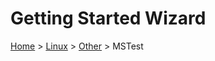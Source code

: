 # Getting Started Wizard

[Home](/docs/wiz/readme.md) > [Linux](pickide_Linux.md) > [Other](picktest_Linux_Other.md) > MSTest
